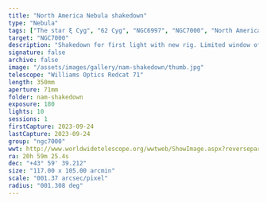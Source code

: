 ```yaml
---
title: "North America Nebula shakedown"
type: "Nebula"
tags: ["The star ξ Cyg", "62 Cyg", "NGC6997", "NGC7000", "North America Nebula"]
target: "NGC7000"
description: "Shakedown for first light with new rig. Limited window of sky at my location meant short time on each target. Spent less than one hour exposure each on bright nebulae, a cluster and a galaxy. Minimal processing but I'm excited for the potential. First target was the North America Nebula. Rig: William Optics Redcat 71 (338mm f/5), ZWO ASI294MM Pro (monochrome), ZWO 8-filter wheel (used 7: LRGBSHO). 160mm Orion guide scope with ZWO ASI290MM Mini. All on a ZWO AM5 (no need for a counterweight!) mount."
signature: false
archive: false
image: "/assets/images/gallery/nam-shakedown/thumb.jpg"
telescope: "Williams Optics Redcat 71"
length: 350mm
aperture: 71mm
folder: nam-shakedown
exposure: 180
lights: 10
sessions: 1
firstCapture: 2023-09-24
lastCapture: 2023-09-24
group: "ngc7000"
wwt: http://www.worldwidetelescope.org/wwtweb/ShowImage.aspx?reverseparity=False&scale=1.371008&name=nam-shakedown.jpg&imageurl=https://deepskyworkflows.com/assets/images/gallery/nam-shakedown/nam-shakedown.jpg&credits=Jeremy+Likness+at+DeepSkyWorkflows.com&creditsUrl=https://deepskyworkflows.com/about&ra=314.148306&dec=43.637166&x=4077.5&y=1694.0&rotation=166.34&thumb=https://deepskyworkflows.com/assets/images/gallery/nam-shakedown/thumb.jpg
ra: 20h 59m 25.4s
dec: "+43° 59' 39.212"
size: "117.00 x 105.00 arcmin"
scale: "001.37 arcsec/pixel"
radius: "001.308 deg"
---
```

